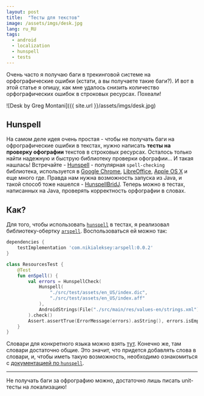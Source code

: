 ```yaml
---
layout: post
title:  "Тесты для текстов"
image: /assets/imgs/desk.jpg
lang: ru_RU
tags:
  - android
  - localization
  - hunspell
  - tests
---
```


Очень часто я получаю баги в трекинговой системе на орфографические ошибки 
(кстати, а вы получаете такие баги?). И вот в этой статье я опишу, как мне удалось снизить 
количество орфографических ошибок в строковых ресурсах. Похеали!

![Desk by Greg Montani]({{ site.url }}/assets/imgs/desk.jpg)

<!--more-->

## Hunspell

На самом деле идея очень простая - чтобы не получать баги на офрографические ошибки в текстах,
нужно написать **тесты на проверку офографии** текстов в строковых ресурсах. Осталось только найти
надежную и быструю библиотеку проверки офографии... И такая нашлась! Встречайте - 
[Hunspell](http://hunspell.github.io/) - популярная `spell-checking` библиотека, используется
в [Google Chrome](https://www.google.com/chrome/), [LibreOffice](https://www.libreoffice.org/),
[Apple OS X](https://wikipedia.org/wiki/MacOS) и еще много где. Правда нам нужна возможность 
запуска из Java, и такой способ тоже нашелся - 
[HunspellBridJ](https://github.com/thomas-joiner/HunspellBridJ). Теперь можно в тестах,
написанных на Java, проверять корректность орфографии в словах.

## Как?

Для того, чтобы использовать [`hunspell`](http://hunspell.github.io/) в тестах, я реализовал 
библиотеку-обертку [`arspell`](https://github.com/nikialeksey/arspell). Воспользоваться ей можно так:
```gradle
dependencies {
    testImplementation 'com.nikialeksey:arspell:0.0.2'
}
```

```kotlin
class ResourcesTest {
    @Test
    fun enSpell() {
        val errors = HunspellCheck(
            Hunspell(
                "./src/test/assets/en_US/index.dic",
                "./src/test/assets/en_US/index.aff"
            ),
            AndroidStrings(File("./src/main/res/values-en/strings.xml"))
        ).check()
        Assert.assertTrue(ErrorMessage(errors).asString(), errors.isEmpty())
    }
}
```

Словари для конкретного языка можно взять [тут](https://github.com/wooorm/dictionaries). 
Конечно же, там словари достаточно общие. Это значит, что придется добавлять слова в словари,
и, чтобы иметь такую возможность, необходимо ознакомиться с 
[документацией по `hunspell`](https://www.systutorials.com/docs/linux/man/4-hunspell/).

---

Не получать баги за офрографию можно, достаточно лишь писать unit-тесты на локализацию!


